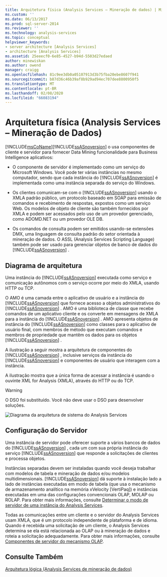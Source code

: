 ```yaml
---
title: Arquitetura física (Analysis Services – Mineração de dados) | Microsoft Docs
ms.custom: ''
ms.date: 06/13/2017
ms.prod: sql-server-2014
ms.reviewer: ''
ms.technology: analysis-services
ms.topic: conceptual
helpviewer_keywords:
- server architecture [Analysis Services]
- architecture [Analysis Services]
ms.assetid: 25eeecf0-6e85-4527-b94d-5503d27edaed
author: minewiskan
ms.author: owend
manager: craigg
ms.openlocfilehash: 81c9ee3db0a05107913d3b75fba20ebe8607f941
ms.sourcegitcommit: b87d36c46b39af8b929ad94ec707dee8800950f5
ms.translationtype: MT
ms.contentlocale: pt-BR
ms.lasthandoff: 02/08/2020
ms.locfileid: "66083194"
---
```

# <a name="physical-architecture-analysis-services---data-mining"></a>Arquitetura física (Analysis Services – Mineração de Dados)
  [!INCLUDE[msCoName](../../includes/msconame-md.md)][!INCLUDE[ssASnoversion](../../includes/ssasnoversion-md.md)] o usa componentes de cliente e servidor para fornecer Data Mining funcionalidade para Business Intelligence aplicativos:  
  
-   O componente de servidor é implementado como um serviço do Microsoft Windows. Você pode ter várias instâncias no mesmo computador, sendo que cada instância do [!INCLUDE[ssASnoversion](../../includes/ssasnoversion-md.md)] é implementada como uma instância separada do serviço do Windows.  
  
-   Os clientes comunicam-se com o [!INCLUDE[ssASnoversion](../../includes/ssasnoversion-md.md)] usando o XMLA padrão público, um protocolo baseado em SOAP para emissão de comandos e recebimento de respostas, expostos como um serviço Web. Os modelos de objeto de cliente são também fornecidos por XMLA e podem ser acessados pelo uso de um provedor gerenciado, como ADOMD.NET ou um provedor OLE DB.  
  
-   Os comandos de consulta podem ser emitidos usando-se extensões DMX, uma linguagem de consulta padrão do setor orientada à mineração de dados. O ASSL (Analysis Services Scripting Language) também pode ser usado para gerenciar objetos de banco de dados do [!INCLUDE[ssASnoversion](../../includes/ssasnoversion-md.md)] .  
  
## <a name="architectural-diagram"></a>Diagrama de arquitetura  
 Uma instância do [!INCLUDE[ssASnoversion](../../includes/ssasnoversion-md.md)] executada como serviço e comunicação autônomos com o serviço ocorre por meio do XMLA, usando HTTP ou TCP.  
  
 O AMO é uma camada entre o aplicativo de usuário e a instância do [!INCLUDE[ssASnoversion](../../includes/ssasnoversion-md.md)] que fornece acesso a objetos administrativos do [!INCLUDE[ssASnoversion](../../includes/ssasnoversion-md.md)] . AMO é uma biblioteca de classe que recebe comandos de um aplicativo cliente e os converte em mensagens de XMLA para a instância do [!INCLUDE[ssASnoversion](../../includes/ssasnoversion-md.md)] . AMO apresenta objetos de instância do [!INCLUDE[ssASnoversion](../../includes/ssasnoversion-md.md)] como classes para o aplicativo de usuário final, com membros de método que executam comandos e membros de propriedade que mantêm os dados para os objetos [!INCLUDE[ssASnoversion](../../includes/ssasnoversion-md.md)] .  
  
 A ilustração a seguir mostra a arquitetura de componentes do [!INCLUDE[ssASnoversion](../../includes/ssasnoversion-md.md)] , inclusive serviços da instância do [!INCLUDE[ssASnoversion](../../includes/ssasnoversion-md.md)] e componentes de usuário que interagem com a instância.  
  
 A ilustração mostra que a única forma de acessar a instância é usando o ouvinte XML for Analysis (XMLA), através do HTTP ou do TCP.  
  
> [!WARNING]  
>  O DSO foi substituído. Você não deve usar o DSO para desenvolver soluções.  
  
 ![Diagrama da arquitetura de sistema do Analysis Services](../dev-guide/media/analysisservicessystemarchitecture.gif "Diagrama da arquitetura de sistema do Analysis Services")  
  
## <a name="server-configuration"></a>Configuração do Servidor  
 Uma instância de servidor pode oferecer suporte a vários bancos de dados do [!INCLUDE[ssASnoversion](../../includes/ssasnoversion-md.md)] , cada um com sua própria instância do serviço [!INCLUDE[ssASnoversion](../../includes/ssasnoversion-md.md)] que responde a solicitações de clientes e processa objetos.  
  
 Instâncias separadas devem ser instaladas quando você deseja trabalhar com modelos de tabela e mineração de dados e/ou modelos multidimensionais. 
  [!INCLUDE[ssASnoversion](../../includes/ssasnoversion-md.md)] dá suporte à instalação lado a lado de instâncias executadas em modo de tabela (que usa o mecanismo de armazenamento analítico na memória xVelocity [VertiPaq]) e instâncias executadas em uma das configurações convencionais OLAP, MOLAP ou ROLAP. Para obter mais informações, consulte [Determinar o modo de servidor de uma instância do Analysis Services](../instances/determine-the-server-mode-of-an-analysis-services-instance.md).  
  
 Todas as comunicações entre um cliente e o servidor do Analysis Services usam XMLA, que é um protocolo independente de plataforma e de idioma. Quando é recebida uma solicitação de um cliente, o Analysis Services determina se ela está relacionada ao OLAP ou à mineração de dados e roteia a solicitação adequadamente. Para obter mais informações, consulte [Componentes de servidor do mecanismo OLAP](../multidimensional-models/olap-physical/olap-engine-server-components.md).  
  
## <a name="see-also"></a>Consulte Também  
 [Arquitetura lógica &#40;Analysis Services de mineração de dados&#41;](logical-architecture-analysis-services-data-mining.md)  
  
  
